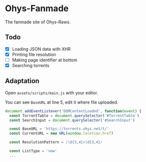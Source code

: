 # Ohys-Fanmade

The fanmade site of Ohys-Raws.

## Todo

- [x] Loading JSON data with XHR
- [x] Printing file resolution
- [ ] Making page identifier at bottom
- [x] Searching torrents

## Adaptation

Open `assets/scripts/main.js` with your editor.

You can see `BaseURL` at line 5, edit it where file uploaded.

```js
document.addEventListener('DOMContentLoaded', function(event) {
  const TorrentTable = document.querySelector('#TorrentTable')
  const SearchInput = document.querySelector('#SearchInput')

  const BaseURL = 'https://torrents.ohys.net/t/'
  const CurrentURL = new URL(window.location.href)

  const ResolutionPattern = /\d{3,4}x\d{3,4}/

  const ListType = 'new'
  ...
```
